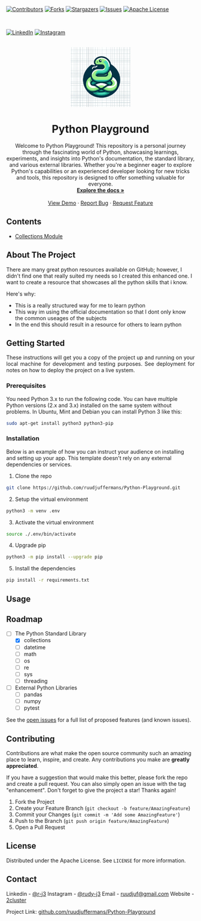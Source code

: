 <a name="readme-top"></a>

[![Contributors][contributors-shield]][contributors-url]
[![Forks][forks-shield]][forks-url]
[![Stargazers][stars-shield]][stars-url]
[![Issues][issues-shield]][issues-url]
[![Apache License][license-shield]][license-url]

<br/>

[![LinkedIn][linkedin-shield]][linkedin-url]
[![Instagram][instagram-shield]][instagram-url]

<!-- PROJECT LOGO -->
<br />
<div align="center">
  <a href="https://github.com/ruudjuffermans/Python-Playground">
    <img src="images/logo.png" alt="logo generated with gpt4" width="160" height="160">
  </a>

  <h1 align="center">Python Playground</h1>

  <p align="center">
Welcome to Python Playground! This repository is a personal journey through the fascinating world of Python, showcasing learnings, experiments, and insights into Python's documentation, the standard library, and various external libraries. Whether you're a beginner eager to explore Python's capabilities or an experienced developer looking for new tricks and tools, this repository is designed to offer something valuable for everyone.
    <br />
    <a href="https://github.com/ruudjuffermans/Python-Playground"><strong>Explore the docs »</strong></a>
    <br />
    <br />
    <a href="https://github.com/ruudjuffermans/Python-Playground">View Demo</a>
    ·
    <a href="https://github.com/ruudjuffermans/Python-Playground/issues">Report Bug</a>
    ·
    <a href="https://github.com/ruudjuffermans/Python-Playground/issues">Request Feature</a>
  </p>
</div>

## Contents

- [Collections Module](#collections-module)

## About The Project

There are many great python resources available on GitHub; however, I didn't find one that really suited my needs so I created this enhanced one. I want to create a resource that showcases all the python skills that i know.

Here's why:

- This is a really structured way for me to learn python
- This way im using the official documentation so that I dont only know the common useages of the subjects
- In the end this should result in a resource for others to learn python

## Getting Started

<p align="justify">These instructions will get you a copy of the project up and running on your local machine for development and testing purposes. See deployment for notes on how to deploy the project on a live system.</p>

### Prerequisites

You need Python 3.x to run the following code. You can have multiple Python versions (2.x and 3.x) installed on the same system without problems.
In Ubuntu, Mint and Debian you can install Python 3 like this:

```sh
sudo apt-get install python3 python3-pip
```

### Installation

Below is an example of how you can instruct your audience on installing and setting up your app. This template doesn't rely on any external dependencies or services.

1. Clone the repo

```sh
git clone https://github.com/ruudjuffermans/Python-Playground.git
```

2. Setup the virtual environment

```sh
python3 -m venv .env
```

3. Activate the virtual environment

```sh
source ./.env/bin/activate
```

4. Upgrade pip

```sh
python3 -m pip install --upgrade pip
```

5. Install the dependencies

```sh
pip install -r requirements.txt
```

## Usage

## Roadmap

- [ ] The Python Standard Library
  - [x] collections
  - [ ] datetime
  - [ ] math
  - [ ] os
  - [ ] re
  - [ ] sys
  - [ ] threading
- [ ] External Python Libraries
  - [ ] pandas
  - [ ] numpy
  - [ ] pytest

See the [open issues](https://github.com/ruudjuffermans/Python-Playground/issues) for a full list of proposed features (and known issues).

## Contributing

Contributions are what make the open source community such an amazing place to learn, inspire, and create. Any contributions you make are **greatly appreciated**.

If you have a suggestion that would make this better, please fork the repo and create a pull request. You can also simply open an issue with the tag "enhancement".
Don't forget to give the project a star! Thanks again!

1. Fork the Project
2. Create your Feature Branch (`git checkout -b feature/AmazingFeature`)
3. Commit your Changes (`git commit -m 'Add some AmazingFeature'`)
4. Push to the Branch (`git push origin feature/AmazingFeature`)
5. Open a Pull Request

## License

Distributed under the Apache License. See `LICENSE` for more information.

## Contact

Linkedin - [@r-j3](https://www.linkedin.com/in/r-j3/)
Instagram - [@rudy-j3](https://www.instagram.com/rudy_j3/)
Email - [ruudjuf@gmail.com](https://mailto:ruudjuf@gmail.com)
Website - [2cluster](https://www.instagram.com/rudy_j3/)

Project Link: [github.com/ruudjuffermans/Python-Playground](https://github.com/ruudjuffermans/Python-Playground)

[contributors-shield]: https://img.shields.io/github/contributors/ruudjuffermans/Python-Playground.svg?style=for-the-badge
[contributors-url]: https://github.com/ruudjuffermans/Python-Playground/graphs/contributors
[forks-shield]: https://img.shields.io/github/forks/ruudjuffermans/Python-Playground.svg?style=for-the-badge
[forks-url]: https://github.com/ruudjuffermans/Python-Playground/network/members
[stars-shield]: https://img.shields.io/github/stars/ruudjuffermans/Python-Playground.svg?style=for-the-badge
[stars-url]: https://github.com/ruudjuffermans/Python-Playground/stargazers
[issues-shield]: https://img.shields.io/github/issues/ruudjuffermans/Python-Playground.svg?style=for-the-badge
[issues-url]: https://github.com/ruudjuffermans/Python-Playground/issues
[license-shield]: https://img.shields.io/github/license/ruudjuffermans/Python-Playground.svg?style=for-the-badge
[license-url]: https://github.com/ruudjuffermans/Python-Playground/blob/master/LICENSE
[linkedin-shield]: https://img.shields.io/badge/LinkedIn-0077B5?style=for-the-badge&logo=linkedin&logoColor=white
[linkedin-url]: https://linkedin.com/in/r-j3
[instagram-shield]: https://img.shields.io/badge/Instagram-E4405F?style=for-the-badge&logo=instagram&logoColor=white
[instagram-url]: https://www.instagram.com/rudy_j3
